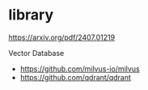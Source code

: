 # library

https://arxiv.org/pdf/2407.01219

Vector Database

* https://github.com/milvus-io/milvus
* https://github.com/qdrant/qdrant
